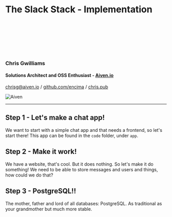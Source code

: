 # The Slack Stack - Implementation

<br/><br/><br/>
<br/>

<br/>

### Chris Gwilliams

#### Solutions Architect and OSS Enthusiast - [Aiven.io](https://aiven.io)

[chrisg@aiven.io](mailto:chrisg@aiven.io) / [github.com/encima](https://github.com/encima/) / [chris.pub](https://chris.pub)

![Aiven](slack_stack.assets/generic-hero-3.png)


---

## Step 1 - Let's make a chat app!

We want to start with a simple chat app and that needs a frontend, so let's start there! This app can be found in the `code` folder, under `app`.


## Step 2 - Make it work!

We have a website, that's cool. But it does nothing. So let's make it do something! We need to be able to store messages and users and things, how could we do that?

## Step 3 - PostgreSQL!!

The mother, father and lord of all databases: PostgreSQL. As traditional as your grandmother but much more stable.